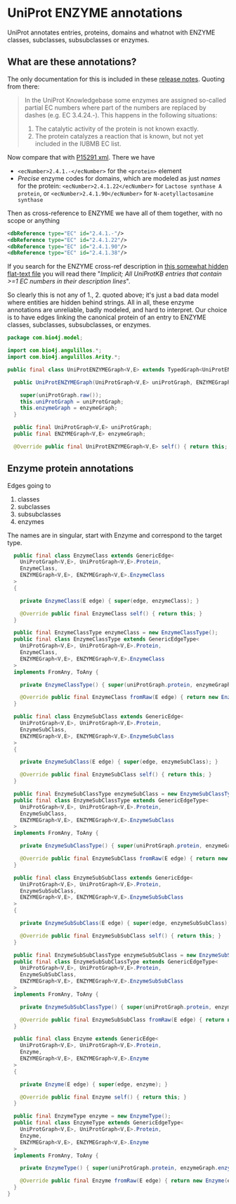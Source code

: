 
# UniProt ENZYME annotations

UniProt annotates entries, proteins, domains and whatnot with ENZYME classes, subclasses, subsubclasses or enzymes.

## What are these annotations?

The only documentation for this is included in these [release notes](http://www.uniprot.org/help/2007/10/23/release). Quoting from there:

>  In the UniProt Knowledgebase some enzymes are assigned so-called partial EC numbers where part of the numbers are replaced by dashes (e.g. EC 3.4.24.-). This happens in the following situations:
>
>  1. The catalytic activity of the protein is not known exactly.
>  2. The protein catalyzes a reaction that is known, but not yet included in the IUBMB EC list.

Now compare that with [P15291 xml](http://www.uniprot.org/uniprot/P15291.xml). There we have

- `<ecNumber>2.4.1.-</ecNumber>` for the `<protein>` element
- *Precise* enzyme codes for domains, which are modeled as just *names* for the protein: `<ecNumber>2.4.1.22</ecNumber>` for `Lactose synthase A protein`, or `<ecNumber>2.4.1.90</ecNumber>` for `N-acetyllactosamine synthase`

Then as cross-reference to ENZYME we have all of them together, with no scope or anything

``` xml
<dbReference type="EC" id="2.4.1.-"/>
<dbReference type="EC" id="2.4.1.22"/>
<dbReference type="EC" id="2.4.1.90"/>
<dbReference type="EC" id="2.4.1.38"/>
```

If you search for the ENZYME cross-ref description in [this somewhat hidden flat-text file](http://www.uniprot.org/docs/dbxref) you will read there "*Implicit; All UniProtKB entries that contain >=1 EC numbers in their description lines*".

So clearly this is not any of 1., 2. quoted above; it's just a bad data model where entities are hidden behind strings. All in all, these enzyme annotations are unreliable, badly modeled, and hard to interpret. Our choice is to have edges linking the canonical protein of an entry to ENZYME classes, subclasses, subsubclasses, or enzymes.


```java
package com.bio4j.model;

import com.bio4j.angulillos.*;
import com.bio4j.angulillos.Arity.*;

public final class UniProtENZYMEGraph<V,E> extends TypedGraph<UniProtENZYMEGraph<V,E>,V,E> {

  public UniProtENZYMEGraph(UniProtGraph<V,E> uniProtGraph, ENZYMEGraph<V,E> enzymeGraph) {

    super(uniProtGraph.raw());
    this.uniProtGraph = uniProtGraph;
    this.enzymeGraph = enzymeGraph;
  }

  public final UniProtGraph<V,E> uniProtGraph;
  public final ENZYMEGraph<V,E> enzymeGraph;

  @Override public final UniProtENZYMEGraph<V,E> self() { return this; }
```


## Enzyme protein annotations

Edges going to

1. classes
2. subclasses
3. subsubclasses
4. enzymes

The names are in singular, start with Enzyme and correspond to the target type.


```java
  public final class EnzymeClass extends GenericEdge<
    UniProtGraph<V,E>, UniProtGraph<V,E>.Protein,
    EnzymeClass,
    ENZYMEGraph<V,E>, ENZYMEGraph<V,E>.EnzymeClass
  >
  {

    private EnzymeClass(E edge) { super(edge, enzymeClass); }

    @Override public final EnzymeClass self() { return this; }
  }

  public final EnzymeClassType enzymeClass = new EnzymeClassType();
  public final class EnzymeClassType extends GenericEdgeType<
    UniProtGraph<V,E>, UniProtGraph<V,E>.Protein,
    EnzymeClass,
    ENZYMEGraph<V,E>, ENZYMEGraph<V,E>.EnzymeClass
  >
  implements FromAny, ToAny {

    private EnzymeClassType() { super(uniProtGraph.protein, enzymeGraph.enzymeClass); }

    @Override public final EnzymeClass fromRaw(E edge) { return new EnzymeClass(edge); }
  }

  public final class EnzymeSubClass extends GenericEdge<
    UniProtGraph<V,E>, UniProtGraph<V,E>.Protein,
    EnzymeSubClass,
    ENZYMEGraph<V,E>, ENZYMEGraph<V,E>.EnzymeSubClass
  >
  {

    private EnzymeSubClass(E edge) { super(edge, enzymeSubClass); }

    @Override public final EnzymeSubClass self() { return this; }
  }

  public final EnzymeSubClassType enzymeSubClass = new EnzymeSubClassType();
  public final class EnzymeSubClassType extends GenericEdgeType<
    UniProtGraph<V,E>, UniProtGraph<V,E>.Protein,
    EnzymeSubClass,
    ENZYMEGraph<V,E>, ENZYMEGraph<V,E>.EnzymeSubClass
  >
  implements FromAny, ToAny {

    private EnzymeSubClassType() { super(uniProtGraph.protein, enzymeGraph.enzymeSubClass); }

    @Override public final EnzymeSubClass fromRaw(E edge) { return new EnzymeSubClass(edge); }
  }

  public final class EnzymeSubSubClass extends GenericEdge<
    UniProtGraph<V,E>, UniProtGraph<V,E>.Protein,
    EnzymeSubSubClass,
    ENZYMEGraph<V,E>, ENZYMEGraph<V,E>.EnzymeSubSubClass
  >
  {

    private EnzymeSubSubClass(E edge) { super(edge, enzymeSubSubClass); }

    @Override public final EnzymeSubSubClass self() { return this; }
  }

  public final EnzymeSubSubClassType enzymeSubSubClass = new EnzymeSubSubClassType();
  public final class EnzymeSubSubClassType extends GenericEdgeType<
    UniProtGraph<V,E>, UniProtGraph<V,E>.Protein,
    EnzymeSubSubClass,
    ENZYMEGraph<V,E>, ENZYMEGraph<V,E>.EnzymeSubSubClass
  >
  implements FromAny, ToAny {

    private EnzymeSubSubClassType() { super(uniProtGraph.protein, enzymeGraph.enzymeSubSubClass); }

    @Override public final EnzymeSubSubClass fromRaw(E edge) { return new EnzymeSubSubClass(edge); }
  }

  public final class Enzyme extends GenericEdge<
    UniProtGraph<V,E>, UniProtGraph<V,E>.Protein,
    Enzyme,
    ENZYMEGraph<V,E>, ENZYMEGraph<V,E>.Enzyme
  >
  {

    private Enzyme(E edge) { super(edge, enzyme); }

    @Override public final Enzyme self() { return this; }
  }

  public final EnzymeType enzyme = new EnzymeType();
  public final class EnzymeType extends GenericEdgeType<
    UniProtGraph<V,E>, UniProtGraph<V,E>.Protein,
    Enzyme,
    ENZYMEGraph<V,E>, ENZYMEGraph<V,E>.Enzyme
  >
  implements FromAny, ToAny {

    private EnzymeType() { super(uniProtGraph.protein, enzymeGraph.enzyme); }

    @Override public final Enzyme fromRaw(E edge) { return new Enzyme(edge); }
  }
}

```




[main/java/com/bio4j/model/UniProtGraph.java]: UniProtGraph.java.md
[main/java/com/bio4j/model/UniProtENZYMEGraph.java]: UniProtENZYMEGraph.java.md
[main/java/com/bio4j/model/NCBITaxonomyGraph.java]: NCBITaxonomyGraph.java.md
[main/java/com/bio4j/model/UniRefGraph.java]: UniRefGraph.java.md
[main/java/com/bio4j/model/ENZYMEGraph.java]: ENZYMEGraph.java.md
[main/java/com/bio4j/model/UniProtNCBITaxonomyGraph.java]: UniProtNCBITaxonomyGraph.java.md
[main/java/com/bio4j/model/GOGraph.java]: GOGraph.java.md
[main/java/com/bio4j/model/UniProtGOGraph.java]: UniProtGOGraph.java.md